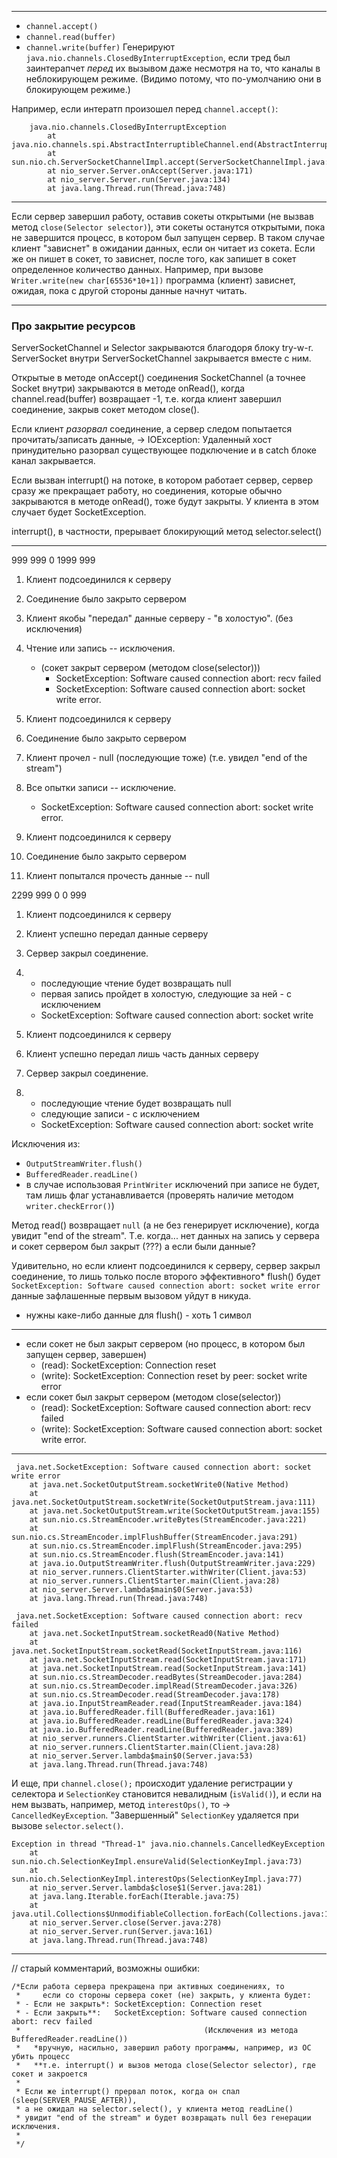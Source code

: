 
________________________________________________________________________________________________________________________

- `channel.accept()`
- `channel.read(buffer)`
- `channel.write(buffer)`
Генерируют `java.nio.channels.ClosedByInterruptException`, если тред был заинтерапчет _перед_ их вызывом
даже несмотря на то, что каналы в неблокирующем режиме. (Видимо потому, что по-умолчанию они в блокирующем режиме.)

Например, если интератп произошел перед `channel.accept()`:
```
    java.nio.channels.ClosedByInterruptException
        at java.nio.channels.spi.AbstractInterruptibleChannel.end(AbstractInterruptibleChannel.java:202)
        at sun.nio.ch.ServerSocketChannelImpl.accept(ServerSocketChannelImpl.java:257)
        at nio_server.Server.onAccept(Server.java:171)
        at nio_server.Server.run(Server.java:134)
        at java.lang.Thread.run(Thread.java:748)
```
________________________________________________________________________________________________________________________


Если сервер завершил работу, оставив сокеты открытыми (не вызвав метод `close(Selector selector)`), 
эти сокеты останутся открытыми, пока не завершится процесс, в котором был запущен сервер.
В таком случае клиент "зависнет" в ожидании данных, если он читает из сокета. Если же он пишет в сокет, 
то зависнет, после того, как запишет в сокет определенное количество данных. 
Например, при вызове `Writer.write(new char[65536*10+1])` программа (клиент) зависнет, ожидая, 
пока с другой стороны данные начнут читать.

________________________________________________________________________________________________________________________

### Про закрытие ресурсов

ServerSocketChannel и Selector закрываются благодоря блоку try-w-r.
ServerSocket внутри ServerSocketChannel закрывается вместе с ним.

Открытые в методе onAccept() соединения SocketChannel (а точнее Socket внутри) закрываются в методе onRead(),
когда channel.read(buffer) возвращает -1, т.е. когда клиент завершил соединение, закрыв сокет методом close().

Если клиент _разорвал_ соединение, а сервер следом попытается прочитать/записать данные,
-> IOException: Удаленный хост принудительно разорвал существующее подключение
и в catch блоке канал закрывается.

Если вызван interrupt() на потоке, в котором работает сервер, сервер сразу же прекращает работу, но соединения,
которые обычно закрываются в методе onRead(), тоже будут закрыты. У клиента в этом случает будет SocketException.

interrupt(), в частности, прерывает блокирующий метод selector.select()

________________________________________________________________________________________________________________________

999 999 0 1999 999
1. Клиент подсоединился к серверу
2. Соединение было закрыто сервером
3. Клиент якобы "передал" данные серверу - "в холостую". (без исключения)
4. Чтение или запись -- исключения.
    - (сокет закрыт сервером (методом close(selector)))
        - SocketException: Software caused connection abort: recv failed
        - SocketException: Software caused connection abort: socket write error.

1. Клиент подсоединился к серверу
2. Соединение было закрыто сервером
3. Клиент прочел - null (последующие тоже) (т.е. увидел "end of the stream")
4. Все опытки записи -- исключение.
    - SocketException: Software caused connection abort: socket write error.



1. Клиент подсоединился к серверу
2. Соединение было закрыто сервером
3. Клиент попытался прочесть данные -- null



2299 999 0 0 999
1. Клиент подсоединился к серверу
2. Клиент успешно передал данные серверу
3. Сервер закрыл соединение.
4.  - последующие чтение будет возвращать null
    - первая запись пройдет в холостую, следующие за ней - с исключением
    - SocketException: Software caused connection abort: socket write 

1. Клиент подсоединился к серверу
2. Клиент успешно передал лишь часть данных серверу
3. Сервер закрыл соединение.
4.  - последующие чтение будет возвращать null
    - следующие записи - с исключением
    - SocketException: Software caused connection abort: socket write 


Исключения из:
 - `OutputStreamWriter.flush()`
 - `BufferedReader.readLine()`
 - в случае использовая `PrintWriter` исключений при записе не будет, там 
 лишь флаг устанавливается (проверять наличие методом `writer.checkError()`)
 
 Метод read() возвращает `null` (а не без генерирует исключение), когда увидит "end of the stream".
 Т.е. когда... 
    нет данных на запись у сервера и сокет сервером был закрыт (???)
    а если были данные?
    
    
 
 Удивительно, но если клиент подсоединился к серверу, сервер закрыл соединение, то лишь только 
 после второго эффективного* flush() будет `SocketException: Software caused connection abort: socket write error`
 данные зафлашенные первым вызовом уйдут в никуда.
 * нужны каке-либо данные для flush() - хоть 1 символ
 
________________________________________________________________________________________________________________________
 
- если сокет не был закрыт сервером (но процесс, в котором был запущен сервер, завершен)
  - (read):  SocketException: Connection reset
  - (write): SocketException: Connection reset by peer: socket write error
- если сокет был закрыт сервером (методом close(selector))
  - (read):  SocketException: Software caused connection abort: recv failed
  - (write): SocketException: Software caused connection abort: socket write error.

________________________________________________________________________________________________________________________
 
```
 java.net.SocketException: Software caused connection abort: socket write error
 	at java.net.SocketOutputStream.socketWrite0(Native Method)
 	at java.net.SocketOutputStream.socketWrite(SocketOutputStream.java:111)
 	at java.net.SocketOutputStream.write(SocketOutputStream.java:155)
 	at sun.nio.cs.StreamEncoder.writeBytes(StreamEncoder.java:221)
 	at sun.nio.cs.StreamEncoder.implFlushBuffer(StreamEncoder.java:291)
 	at sun.nio.cs.StreamEncoder.implFlush(StreamEncoder.java:295)
 	at sun.nio.cs.StreamEncoder.flush(StreamEncoder.java:141)
 	at java.io.OutputStreamWriter.flush(OutputStreamWriter.java:229)
 	at nio_server.runners.ClientStarter.withWriter(Client.java:53)
 	at nio_server.runners.ClientStarter.main(Client.java:28)
 	at nio_server.Server.lambda$main$0(Server.java:53)
 	at java.lang.Thread.run(Thread.java:748)
 	
 java.net.SocketException: Software caused connection abort: recv failed
 	at java.net.SocketInputStream.socketRead0(Native Method)
 	at java.net.SocketInputStream.socketRead(SocketInputStream.java:116)
 	at java.net.SocketInputStream.read(SocketInputStream.java:171)
 	at java.net.SocketInputStream.read(SocketInputStream.java:141)
 	at sun.nio.cs.StreamDecoder.readBytes(StreamDecoder.java:284)
 	at sun.nio.cs.StreamDecoder.implRead(StreamDecoder.java:326)
 	at sun.nio.cs.StreamDecoder.read(StreamDecoder.java:178)
 	at java.io.InputStreamReader.read(InputStreamReader.java:184)
 	at java.io.BufferedReader.fill(BufferedReader.java:161)
 	at java.io.BufferedReader.readLine(BufferedReader.java:324)
 	at java.io.BufferedReader.readLine(BufferedReader.java:389)
 	at nio_server.runners.ClientStarter.withWriter(Client.java:61)
 	at nio_server.runners.ClientStarter.main(Client.java:28)
 	at nio_server.Server.lambda$main$0(Server.java:53)
 	at java.lang.Thread.run(Thread.java:748)
```

И еще, при  `channel.close();`  происходит удаление регистрации у селектора и
`SelectionKey` становится невалидным (`isValid()`), и если на нем вызвать, например, метод `interestOps()`,
то -> `CancelledKeyException`. "Завершенный" `SelectionKey` удаляется при вызове `selector.select()`.

```
Exception in thread "Thread-1" java.nio.channels.CancelledKeyException
    at sun.nio.ch.SelectionKeyImpl.ensureValid(SelectionKeyImpl.java:73)
    at sun.nio.ch.SelectionKeyImpl.interestOps(SelectionKeyImpl.java:77)
    at nio_server.Server.lambda$close$1(Server.java:281)
    at java.lang.Iterable.forEach(Iterable.java:75)
    at java.util.Collections$UnmodifiableCollection.forEach(Collections.java:1080)
    at nio_server.Server.close(Server.java:278)
    at nio_server.Server.run(Server.java:161)
    at java.lang.Thread.run(Thread.java:748)
```

________________________________________________________________________________________________________________________

// старый комментарий, возможны ошибки:

    /*Если работа сервера прекращена при активных соединениях, то
     *     если со стороны сервера сокет (не) закрыть, у клиента будет:
     * - Если не закрыть*: SocketException: Connection reset
     * - Если закрыть**:   SocketException: Software caused connection abort: recv failed
     *                                         (Исключения из метода BufferedReader.readLine())
     *   *вручную, насильно, завершил работу программы, например, из ОС убить процесс
     *   **т.е. interrupt() и вызов метода close(Selector selector), где сокет и закроется
     *
     * Если же interrupt() прервал поток, когда он спал (sleep(SERVER_PAUSE_AFTER)),
     * а не ожидал на selector.select(), у клиента метод readLine()
     * увидит "end of the stream" и будет возвращать null без генерации исключения.
     *
     */
                             

                                     



                                     
